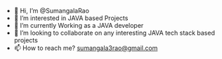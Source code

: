 - 👋 Hi, I’m @SumangalaRao
- 👀 I’m interested in JAVA based Projects
- 🌱 I’m currently Working as a JAVA developer
- 💞️ I’m looking to collaborate on any interesting JAVA tech stack based projects
- 📫 How to reach me? sumangala3rao@gmail.com

<!---
SumangalaRao/SumangalaRao is a ✨ special ✨ repository because its `README.md` (this file) appears on your GitHub profile.
You can click the Preview link to take a look at your changes.
--->
